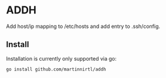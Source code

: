 # ADDH

Add host/ip mapping to /etc/hosts and add entry to .ssh/config.

## Install

Installation is currently only supported via go:

```bash
go install github.com/martinnirtl/addh
```